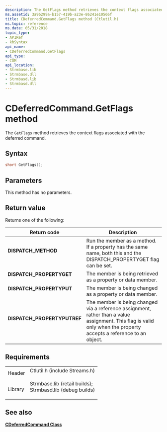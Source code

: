 ```yaml
---
description: The GetFlags method retrieves the context flags associated with the deferred command.
ms.assetid: 3a96299a-b157-419b-a23e-86241e10566f
title: CDeferredCommand.GetFlags method (Ctlutil.h)
ms.topic: reference
ms.date: 05/31/2018
topic_type: 
- APIRef
- kbSyntax
api_name: 
- CDeferredCommand.GetFlags
api_type: 
- COM
api_location: 
- Strmbase.lib
- Strmbase.dll
- Strmbasd.lib
- Strmbasd.dll
---
```


# CDeferredCommand.GetFlags method

The `GetFlags` method retrieves the context flags associated with the deferred command.

## Syntax


```C++
short GetFlags();
```



## Parameters

This method has no parameters.

## Return value

Returns one of the following:



| Return code                                                                                             | Description                                                                                                                                                                    |
|---------------------------------------------------------------------------------------------------------|--------------------------------------------------------------------------------------------------------------------------------------------------------------------------------|
| <dl> <dt>**DISPATCH\_METHOD**</dt> </dl>         | Run the member as a method. If a property has the same name, both this and the DISPATCH\_PROPERTYGET flag can be set.<br/>                                               |
| <dl> <dt>**DISPATCH\_PROPERTYGET**</dt> </dl>    | The member is being retrieved as a property or data member.<br/>                                                                                                         |
| <dl> <dt>**DISPATCH\_PROPERTYPUT**</dt> </dl>    | The member is being changed as a property or data member.<br/>                                                                                                           |
| <dl> <dt>**DISPATCH\_PROPERTYPUTREF**</dt> </dl> | The member is being changed via a reference assignment, rather than a value assignment. This flag is valid only when the property accepts a reference to an object.<br/> |



 

## Requirements



|                    |                                                                                                                                                                                            |
|--------------------|--------------------------------------------------------------------------------------------------------------------------------------------------------------------------------------------|
| Header<br/>  | <dl> <dt>Ctlutil.h (include Streams.h)</dt> </dl>                                                                                   |
| Library<br/> | <dl> <dt>Strmbase.lib (retail builds); </dt> <dt>Strmbasd.lib (debug builds)</dt> </dl> |



## See also

<dl> <dt>

[**CDeferredCommand Class**](cdeferredcommand.md)
</dt> </dl>

 

 




